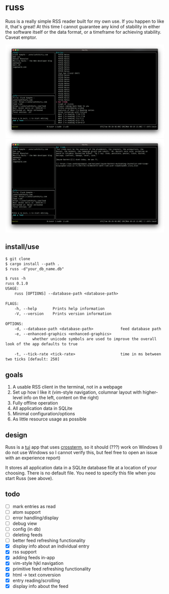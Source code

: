 # russ

Russ is a really simple RSS reader built for my own use.
If you happen to like it, that's great!
At this time I cannot guarantee any kind of stability in either the software itself or the data format, or a timeframe for achieving stability. Caveat emptor.

<img src="entries.png"></img>
<img src="entry.png"></img>

## install/use

```
$ git clone
$ cargo install --path .
$ russ -d"your_db_name.db"
```

```
$ russ -h
russ 0.1.0
USAGE:
    russ [OPTIONS] --database-path <database-path>

FLAGS:
    -h, --help       Prints help information
    -V, --version    Prints version information

OPTIONS:
    -d, --database-path <database-path>            feed database path
    -e, --enhanced-graphics <enhanced-graphics>
            whether unicode symbols are used to improve the overall look of the app defaults to true

    -t, --tick-rate <tick-rate>                    time in ms between two ticks [default: 250]
```

## goals

1. A usable RSS client in the terminal, not in a webpage
1. Set up how I like it (vim-style navigation, columnar layout with higher-level info on the left, content on the right)
1. Fully offline operation
1. All application data in SQLite
1. Minimal configuration/options
1. As little resource usage as possible

## design

Russ is a [tui](https://crates.io/crates/tui) app that uses [crossterm](https://crates.io/crates/crossterm), so it should (???) work on Windows (I do not use Windows so I cannot verify this, but feel free to open an issue with an experience report)

It stores all application data in a SQLite database file at a location of your choosing. There is no default file. You need to specify this file when you start Russ (see above).

## todo

- [ ] mark entries as read
- [ ] atom support
- [ ] error handling/display
- [ ] debug view
- [ ] config (in db)
- [ ] deleting feeds
- [ ] better feed refreshing functionality
- [x] display info about an individual entry
- [x] rss support
- [x] adding feeds in-app
- [x] vim-style hjkl navigation
- [x] primitive feed refreshing functionality
- [x] html -> text conversion
- [x] entry reading/scrolling
- [x] display info about the feed